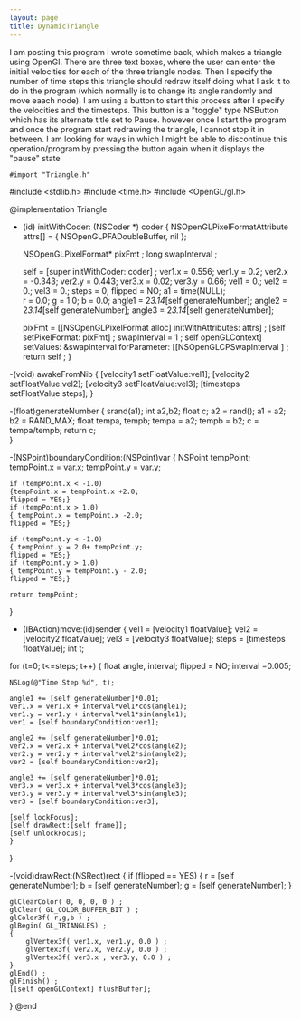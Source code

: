 ```yaml
---
layout: page
title: DynamicTriangle
---
```


I am posting this program I wrote sometime back, which makes a triangle using OpenGl. There are three text boxes, where the user can enter the initial velocities for each of the three triangle nodes. Then I specify the number of time steps this triangle should redraw itself doing what I ask it to do in the program (which normally is to change its angle randomly and move eaach node). I am using a button to start this process after I specify the velocities and the timesteps. This button is a "toggle" type NSButton which has its alternate title set to Pause. however once I start the program and once the program start redrawing the triangle, I cannot stop it in between. I am looking for ways in which I might be able to discontinue this operation/program by pressing the button again when it displays the "pause" state

    #import "Triangle.h"
#include <stdlib.h>
#include <time.h>
#include <OpenGL/gl.h>


@implementation Triangle

- (id) initWithCoder: (NSCoder *) coder
{
	 NSOpenGLPixelFormatAttribute attrs[] = 
    {
        NSOpenGLPFADoubleBuffer, nil
    };
	
    NSOpenGLPixelFormat* pixFmt ;
    long swapInterval ;
    
	self = [super initWithCoder: coder] ;
	ver1.x = 0.556;
	ver1.y = 0.2;
	ver2.x = -0.343;
	ver2.y = 0.443;
	ver3.x = 0.02;
	ver3.y = 0.66;
	vel1 = 0.;
	vel2 = 0.;
	vel3 = 0.;
	steps = 0;
	flipped = NO;
	a1 = time(NULL);	
	r = 0.0;
	g = 1.0;
	b = 0.0;
	angle1 = 2*3.14*[self generateNumber];
	angle2 = 2*3.14*[self generateNumber];
	angle3 = 2*3.14*[self generateNumber];


	
	pixFmt = [[NSOpenGLPixelFormat alloc] initWithAttributes: attrs] ;
    [self setPixelFormat: pixFmt] ;
    swapInterval = 1 ;
    self openGLContext] setValues: &swapInterval forParameter: [[NSOpenGLCPSwapInterval ] ;
	return self ;
}

-(void) awakeFromNib
{
[velocity1 setFloatValue:vel1];
[velocity2 setFloatValue:vel2];
[velocity3 setFloatValue:vel3];
[timesteps setFloatValue:steps];
}

-(float)generateNumber
	{
	srand(a1);
	int a2,b2;
	float c; 
	a2 = rand();
	a1 = a2;
	b2 = RAND_MAX;
	float tempa, tempb;
	tempa = a2;
	tempb = b2;
	c = tempa/tempb;
    return c;	
	}


-(NSPoint)boundaryCondition:(NSPoint)var
{
	NSPoint tempPoint;
	tempPoint.x = var.x;
	tempPoint.y = var.y;
	
	if (tempPoint.x < -1.0) 
	{tempPoint.x = tempPoint.x +2.0;
	flipped = YES;}
	if (tempPoint.x > 1.0)
	{ tempPoint.x = tempPoint.x -2.0;
	flipped = YES;}
	
	if (tempPoint.y < -1.0) 
	{ tempPoint.y = 2.0+ tempPoint.y;
	flipped = YES;}
	if (tempPoint.y > 1.0)
	{ tempPoint.y = tempPoint.y - 2.0;
	flipped = YES;}

	return tempPoint;	
}

- (IBAction)move:(id)sender
{
vel1 = [velocity1 floatValue];
vel2 = [velocity2 floatValue];
vel3 = [velocity3 floatValue];
steps = [timesteps floatValue];
int t;

for (t=0; t<=steps; t++)
	{
	float angle, interval;
	flipped = NO;
	interval =0.005;

	NSLog(@"Time Step %d", t);
	
	angle1 += [self generateNumber]*0.01;
	ver1.x = ver1.x + interval*vel1*cos(angle1);
	ver1.y = ver1.y + interval*vel1*sin(angle1);
	ver1 = [self boundaryCondition:ver1];
	
	angle2 += [self generateNumber]*0.01;
	ver2.x = ver2.x + interval*vel2*cos(angle2);
	ver2.y = ver2.y + interval*vel2*sin(angle2);
	ver2 = [self boundaryCondition:ver2];

	angle3 += [self generateNumber]*0.01;
	ver3.x = ver3.x + interval*vel3*cos(angle3);
	ver3.y = ver3.y + interval*vel3*sin(angle3);
	ver3 = [self boundaryCondition:ver3];

	[self lockFocus];
	[self drawRect:[self frame]];
	[self unlockFocus];
	}
}

-(void)drawRect:(NSRect)rect
{
	if (flipped == YES) {
	r = [self generateNumber];
	b = [self generateNumber];
	g = [self generateNumber];
	}
	
	glClearColor( 0, 0, 0, 0 ) ;
    glClear( GL_COLOR_BUFFER_BIT ) ;
    glColor3f( r,g,b ) ;
    glBegin( GL_TRIANGLES) ;
    {
        glVertex3f( ver1.x, ver1.y, 0.0 ) ;
        glVertex3f( ver2.x, ver2.y, 0.0 ) ;
	    glVertex3f( ver3.x , ver3.y, 0.0 ) ;
    }
    glEnd() ;
    glFinish() ;
	[[self openGLContext] flushBuffer];
}
@end


